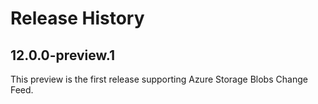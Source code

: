 # Release History

## 12.0.0-preview.1
This preview is the first release supporting Azure Storage Blobs Change Feed.
